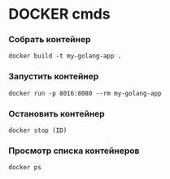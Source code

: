# DOCKER cmds

### Собрать контейнер
```shell
docker build -t my-golang-app .
```

### Запустить контейнер
```shell
docker run -p 8016:8080 --rm my-golang-app
```

### Остановить контейнер
```shell
docker stop (ID)
```

### Просмотр списка контейнеров
```shell
docker ps
```